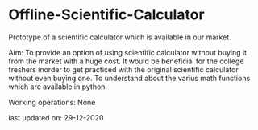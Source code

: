 # Offline-Scientific-Calculator

Prototype of a scientific calculator which is available in our market.

Aim:
  To provide an option of using scientific calculator without buying it from the market with a huge cost.
  It would be beneficial for the college freshers inorder to get practiced with the original scientific calculator
  without even buying one.
  To understand about the varius math functions which are available in python.
  
Working operations:
  None
  
last updated on: 29-12-2020
